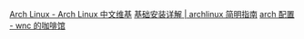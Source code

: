 [Arch Linux - Arch Linux 中文维基](https://wiki.archlinuxcn.org/wiki/Arch_Linux)
[基础安装详解 | archlinux 简明指南](https://arch.icekylin.online/guide/rookie/basic-install-detail.html#%F0%9F%A5%99-%E6%9D%82%E4%B8%83%E6%9D%82%E5%85%AB)
[arch 配置 - wnc 的咖啡馆](https://wncfht.github.io/notes/Tools/Cheat%20Sheet/System/Arch%20Cheat%20Sheet/)